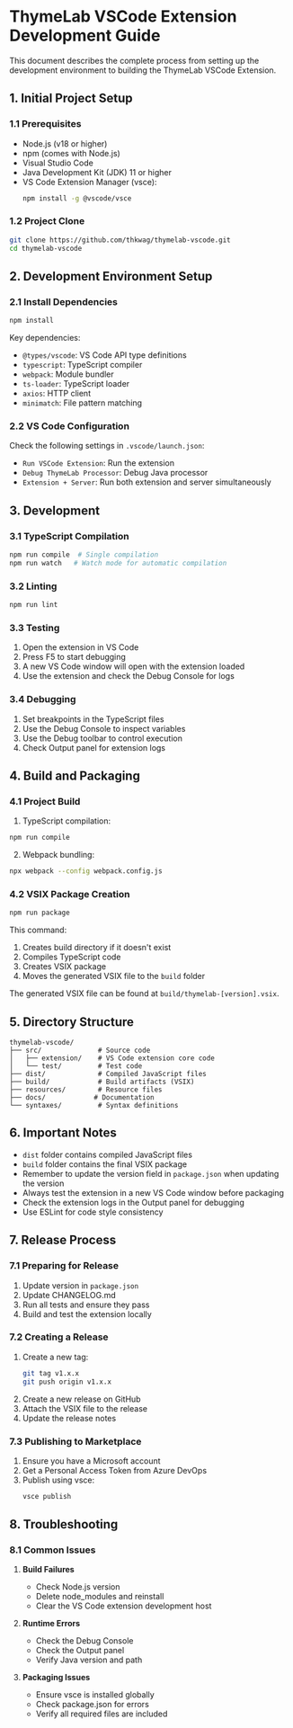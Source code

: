 # ThymeLab VSCode Extension Development Guide

This document describes the complete process from setting up the development environment to building the ThymeLab VSCode Extension.

## 1. Initial Project Setup

### 1.1 Prerequisites
- Node.js (v18 or higher)
- npm (comes with Node.js)
- Visual Studio Code
- Java Development Kit (JDK) 11 or higher
- VS Code Extension Manager (vsce):
  ```bash
  npm install -g @vscode/vsce
  ```

### 1.2 Project Clone
```bash
git clone https://github.com/thkwag/thymelab-vscode.git
cd thymelab-vscode
```

## 2. Development Environment Setup

### 2.1 Install Dependencies
```bash
npm install
```

Key dependencies:
- `@types/vscode`: VS Code API type definitions
- `typescript`: TypeScript compiler
- `webpack`: Module bundler
- `ts-loader`: TypeScript loader
- `axios`: HTTP client
- `minimatch`: File pattern matching

### 2.2 VS Code Configuration
Check the following settings in `.vscode/launch.json`:
- `Run VSCode Extension`: Run the extension
- `Debug ThymeLab Processor`: Debug Java processor
- `Extension + Server`: Run both extension and server simultaneously

## 3. Development

### 3.1 TypeScript Compilation
```bash
npm run compile  # Single compilation
npm run watch   # Watch mode for automatic compilation
```

### 3.2 Linting
```bash
npm run lint
```

### 3.3 Testing
1. Open the extension in VS Code
2. Press F5 to start debugging
3. A new VS Code window will open with the extension loaded
4. Use the extension and check the Debug Console for logs

### 3.4 Debugging
1. Set breakpoints in the TypeScript files
2. Use the Debug Console to inspect variables
3. Use the Debug toolbar to control execution
4. Check Output panel for extension logs

## 4. Build and Packaging

### 4.1 Project Build
1. TypeScript compilation:
```bash
npm run compile
```

2. Webpack bundling:
```bash
npx webpack --config webpack.config.js
```

### 4.2 VSIX Package Creation
```bash
npm run package
```
This command:
1. Creates build directory if it doesn't exist
2. Compiles TypeScript code
3. Creates VSIX package
4. Moves the generated VSIX file to the `build` folder

The generated VSIX file can be found at `build/thymelab-[version].vsix`.

## 5. Directory Structure
```
thymelab-vscode/
├── src/              # Source code
│   ├── extension/    # VS Code extension core code
│   └── test/         # Test code
├── dist/             # Compiled JavaScript files
├── build/            # Build artifacts (VSIX)
├── resources/        # Resource files
├── docs/            # Documentation
└── syntaxes/         # Syntax definitions
```

## 6. Important Notes
- `dist` folder contains compiled JavaScript files
- `build` folder contains the final VSIX package
- Remember to update the version field in `package.json` when updating the version
- Always test the extension in a new VS Code window before packaging
- Check the extension logs in the Output panel for debugging
- Use ESLint for code style consistency

## 7. Release Process

### 7.1 Preparing for Release
1. Update version in `package.json`
2. Update CHANGELOG.md
3. Run all tests and ensure they pass
4. Build and test the extension locally

### 7.2 Creating a Release
1. Create a new tag:
   ```bash
   git tag v1.x.x
   git push origin v1.x.x
   ```
2. Create a new release on GitHub
3. Attach the VSIX file to the release
4. Update the release notes

### 7.3 Publishing to Marketplace
1. Ensure you have a Microsoft account
2. Get a Personal Access Token from Azure DevOps
3. Publish using vsce:
   ```bash
   vsce publish
   ```

## 8. Troubleshooting

### 8.1 Common Issues
1. **Build Failures**
   - Check Node.js version
   - Delete node_modules and reinstall
   - Clear the VS Code extension development host

2. **Runtime Errors**
   - Check the Debug Console
   - Check the Output panel
   - Verify Java version and path

3. **Packaging Issues**
   - Ensure vsce is installed globally
   - Check package.json for errors
   - Verify all required files are included 